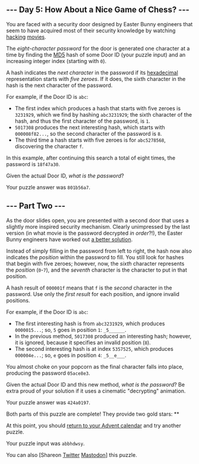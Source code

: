 
## --- Day 5: How About a Nice Game of Chess? ---

You are faced with a security door designed by Easter Bunny engineers that seem to have acquired most of their security knowledge by watching [hacking](https://en.wikipedia.org/wiki/Hackers_(film)) [movies](https://en.wikipedia.org/wiki/WarGames).


The *eight-character password* for the door is generated one character at a time by finding the [MD5](https://en.wikipedia.org/wiki/MD5) hash of some Door ID (your puzzle input) and an increasing integer index (starting with `0`).


A hash indicates the *next character* in the password if its [hexadecimal](https://en.wikipedia.org/wiki/Hexadecimal) representation starts with *five zeroes*. If it does, the sixth character in the hash is the next character of the password.


For example, if the Door ID is `abc`:


* The first index which produces a hash that starts with five zeroes is `3231929`, which we find by hashing `abc3231929`; the sixth character of the hash, and thus the first character of the password, is `1`.
* `5017308` produces the next interesting hash, which starts with `000008f82...`, so the second character of the password is `8`.
* The third time a hash starts with five zeroes is for `abc5278568`, discovering the character `f`.


In this example, after continuing this search a total of eight times, the password is `18f47a30`.


Given the actual Door ID, *what is the password*?



Your puzzle answer was `801b56a7`.

## --- Part Two ---

As the door slides open, you are presented with a second door that uses a slightly more inspired security mechanism. Clearly unimpressed by the last version (in what movie is the password decrypted *in order*?!), the Easter Bunny engineers have worked out [a better solution](https://www.youtube.com/watch?v=NHWjlCaIrQo&t=25).


Instead of simply filling in the password from left to right, the hash now also indicates the *position* within the password to fill. You still look for hashes that begin with five zeroes; however, now, the *sixth* character represents the *position* (`0`-`7`), and the *seventh* character is the character to put in that position.


A hash result of `000001f` means that `f` is the *second* character in the password. Use only the *first result* for each position, and ignore invalid positions.


For example, if the Door ID is `abc`:


* The first interesting hash is from `abc3231929`, which produces `0000015...`; so, `5` goes in position `1`: `_5______`.
* In the previous method, `5017308` produced an interesting hash; however, it is ignored, because it specifies an invalid position (`8`).
* The second interesting hash is at index `5357525`, which produces `000004e...`; so, `e` goes in position `4`: `_5__e___`.


You almost choke on your popcorn as the final character falls into place, producing the password `05ace8e3`.


Given the actual Door ID and this new method, *what is the password*? Be extra proud of your solution if it uses a cinematic "decrypting" animation.



Your puzzle answer was `424a0197`.

Both parts of this puzzle are complete! They provide two gold stars: \*\*


At this point, you should [return to your Advent calendar](/2016) and try another puzzle.


Your puzzle input was `abbhdwsy`.


You can also [Shareon
 [Twitter](https://twitter.com/intent/tweet?text=I%27ve+completed+%22How+About+a+Nice+Game+of+Chess%3F%22+%2D+Day+5+%2D+Advent+of+Code+2016&url=https%3A%2F%2Fadventofcode%2Ecom%2F2016%2Fday%2F5&related=ericwastl&hashtags=AdventOfCode)
[Mastodon](javascript:void(0);)] this puzzle.


